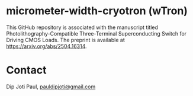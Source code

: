 # micrometer-width-cryotron (wTron)
This GitHub repository is associated with the manuscript titled Photolithography-Compatible Three-Terminal Superconducting Switch for Driving CMOS Loads. The preprint is available at https://arxiv.org/abs/2504.16314.

# Contact
Dip Joti Paul, pauldipjoti@gmail.com
